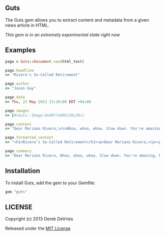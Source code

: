 ## Guts

The Guts gem allows you to extract content and metadata from a given news article in HTML.

_This gem is in an extremely experimental state right now_

## Examples

```ruby
page = Guts::Document.new(html_text)

page.headline
=> "Rivera's So-Called Retirement"

page.author
=> "Jason Gay"

page.date
=> Thu, 23 May 2013 21:10:00 EDT -04:00

page.images
=> [#<Guts::Image:0x007fa905c58c20>]

page.content
=> "Dear Mariano Rivera,\n\nWhoa, whoa, whoa. Slow down. You're amazing, Mo. But take it easy. You're making everyone else look terrible.\n\nLook: All of baseball thought it was a good idea for you to come back. OK, that's not totally true. People were worried."

page.formatted_content
=> "<h1>Rivera's So-Called Retirement</h1><p>Dear Mariano Rivera,</p><p>Whoa, whoa, whoa. Slow down. You're amazing, Mo. But take it easy. You're making everyone else look terrible.</p><p>Look: All of baseball thought it was a good idea for you to come back. OK, that's not totally true. People were worried.</p> "

page.summary
=> "Dear Mariano Rivera, Whoa, whoa, whoa. Slow down. You're amazing, Mo. But take it easy. You're making everyone else look terrible."
```

## Installation

To install Guts, add the gem to your Gemfile:

```ruby
gem "guts"
```

## LICENSE

Copyright (c) 2013 Derek DeVries

Released under the [MIT License](http://www.opensource.org/licenses/MIT)
